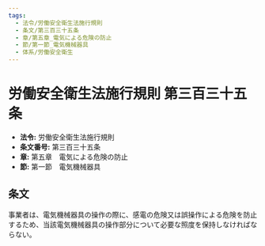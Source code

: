 ```yaml
---
tags:
  - 法令/労働安全衛生法施行規則
  - 条文/第三百三十五条
  - 章/第五章_電気による危険の防止
  - 節/第一節_電気機械器具
  - 体系/労働安全衛生
---
```

# 労働安全衛生法施行規則 第三百三十五条

- **法令:** 労働安全衛生法施行規則
- **条文番号:** 第三百三十五条
- **章:** 第五章　電気による危険の防止
- **節:** 第一節　電気機械器具

## 条文
事業者は、電気機械器具の操作の際に、感電の危険又は誤操作による危険を防止するため、当該電気機械器具の操作部分について必要な照度を保持しなければならない。

